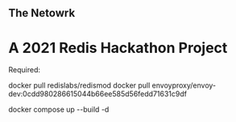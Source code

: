 ## The Netowrk
# A 2021 Redis Hackathon Project

Required:

docker pull redislabs/redismod
docker pull envoyproxy/envoy-dev:0cdd980286615044b66ee585d56fedd71631c9df

docker compose up --build -d
